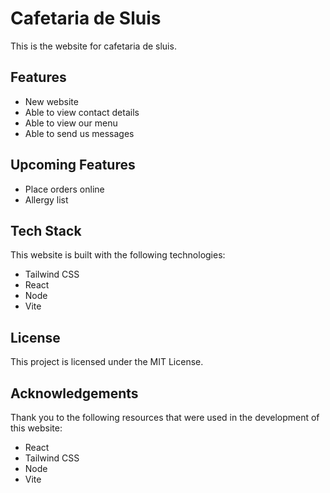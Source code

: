 # Cafetaria de Sluis

This is the website for cafetaria de sluis.

## Features

- New website
- Able to view contact details
- Able to view our menu
- Able to send us messages

## Upcoming Features

- Place orders online
- Allergy list

## Tech Stack

This website is built with the following technologies:

- Tailwind CSS
- React
- Node
- Vite

## License

This project is licensed under the MIT License.

## Acknowledgements

Thank you to the following resources that were used in the development of this website:

- React
- Tailwind CSS
- Node
- Vite
